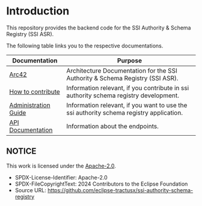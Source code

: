 # Introduction

This repository provides the backend code for the SSI Authority & Schema Registry (SSI ASR).

The following table links you to the respective documentations.

| Documentation                                                    | Purpose                                                                                 |
|------------------------------------------------------------------|-----------------------------------------------------------------------------------------|
| [Arc42](architecture/Index.md)                                   | Architecture Documentation for the SSI Authority & Schema Registry (SSI ASR).           |
| [How to contribute](./admin/dev-process/How%20to%20contribute.md)| Information relevant, if you contribute in ssi authority schema registry development.   |
| [Administration Guide](admin/Admin_Guide.md)                     | Information relevant, if you want to use the ssi authority schema registry application. |
| [API Documentation](api/API_Doc.md)                              | Information about the endpoints.                                                        |

## NOTICE

This work is licensed under the [Apache-2.0](https://www.apache.org/licenses/LICENSE-2.0).

- SPDX-License-Identifier: Apache-2.0
- SPDX-FileCopyrightText: 2024 Contributors to the Eclipse Foundation
- Source URL: <https://github.com/eclipse-tractusx/ssi-authority-schema-registry>